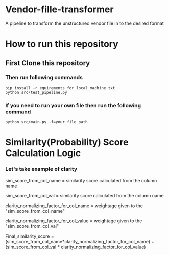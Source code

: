 # Vendor-fille-transformer
A pipeline to transform the unstructured vendor file in to the desired format

# How to run this repository

## First Clone this repository

### Then run following commands

```
pip install -r equirements_for_local_machine.txt
python src/test_pipeline.py
```
### If you need to run your own file then run the following command
```
python src/main.py -f=your_file_path
```

# Similarity(Probability) Score Calculation Logic

### Let's take example of clarity 

sim_score_from_col_name = similarity score calculated from the column name

sim_score_from_col_val = similarity score calculated from the column name

clarity_normalizing_factor_for_col_name = weightage given to the "sim_score_from_col_name"

clarity_normalizing_factor_for_col_value = weightage given to the "sim_score_from_col_val"


Final_similarity_score = (sim_score_from_col_name*clarity_normalizing_factor_for_col_name) + 
                         (sim_score_from_col_val * clarity_normalizing_factor_for_col_value)